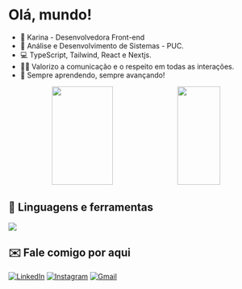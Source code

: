 # Olá, mundo!

- :wave: Karina - Desenvolvedora Front-end
- :brain: Análise e Desenvolvimento de Sistemas - PUC.
- :computer: TypeScript, Tailwind, React e Nextjs.
- :bowing_woman: Valorizo a comunicação e o respeito em todas as interações.
- :rocket: Sempre aprendendo, sempre avançando!

<div align="center">
<img width="49%" height="195px" src="https://github-readme-stats.vercel.app/api?username=karinanuunes&show_icons=true&count_private=true&title_color=80F7D4&icon_color=9d00ff&text_color=c9d1d9&bg_color=0d1117&border_color=fff0" /> 
<img width="41%" height="195px" src="https://github-readme-stats.vercel.app/api/top-langs/?username=karinanuunes&layout=compact&title_color=80F7D4&text_color=fff&bg_color=0d1117&border_color=fff0" />
</div>

## :book: Linguagens e ferramentas

<img src="https://skillicons.dev/icons?i=html,css,js,ts,tailwind,react,vite,nextjs,cs,dotnet,figma,vscode,git,github&theme=dark" />
<br />

## :envelope: Fale comigo por aqui

[![LinkedIn](https://img.shields.io/badge/LinkedIn-0077B5?style=for-the-badge&logo=linkedin&logoColor=white)](https://www.linkedin.com/in/karinanuunes/)
[![Instagram](https://img.shields.io/badge/Instagram-E4405F?style=for-the-badge&logo=instagram&logoColor=white)](https://www.instagram.com/karinanuunes/)
[![Gmail](https://img.shields.io/badge/-Gmail-%23333?style=for-the-badge&logo=gmail&logoColor=white)](mailto:karinanuunes96@gmail.com)
